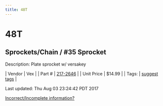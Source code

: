 ```yaml
---
title: 48T
---
```


# 48T
## Sprockets/Chain / #35 Sprocket
Description: 	Plate sprocket w/ versakey 

| Vendor | Vex | 
| Part # | [217-2646](http://www.vexrobotics.com/vexpro/motion/sprockets-and-chain/35-sprockets.html) | 
| Unit Price | $14.99 | 
| Tags: | [suggest tags](https://docs.google.com/forms/d/e/1FAIpQLSeWyY8v3RgOty-MyWmh9U0iivNYN_molChYyS-0U-o-kOAv_g/viewform) | 

Last updated: Thu Aug 03 23:24:42 PDT 2017

 [Incorrect/Incomplete information?](https://docs.google.com/forms/d/e/1FAIpQLSeWyY8v3RgOty-MyWmh9U0iivNYN_molChYyS-0U-o-kOAv_g/viewform)